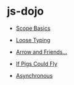 # js-dojo

* [Scope Basics]()
* [Loose Typing]()

* [Arrow and Friends...]()

* [If Pigs Could Fly]()
* [Asynchronous]()
